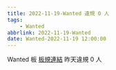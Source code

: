 ```yaml
---
title: 2022-11-19-Wanted 違規 0 人
tags:
    - Wanted
abbrlink: 2022-11-19-Wanted
date: Wanted-2022-11-19 12:00:00
---
```

Wanted 板 [板規連結](https://www.ptt.cc/bbs/Wanted/M.1608829773.A.D3B.html)
昨天違規 0 人
